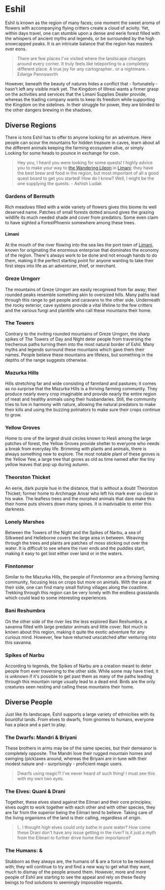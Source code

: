 # Eshil

Eshil is known as the region of many faces; one moment the sweet aroma of flowers with accompanying flying critters create a cloud of acivity. Yet, within days travel, one can stumble upon a dense and eerie forest filled with the whispers of ancient myths and legends, or be surrounded by the high snowcapped peaks. It is an intricate balance that the region has masters over eons.

> There are few places I've visited where the landscape changes around every corner. It truly feels like teleporting to a completely different place. A true joy for any cartographer.. or a nightmare. - Edwige Pennsworth

However, beneath the beauty of natures hides a conflict that - fortunately - hasn't left any visible mark yet. The Kingdom of Illtresi wants a firmer grasp on the activities and services that the Limani Supplies Dealer provide, whereas the trading company wants to keep its freedom while supporting the Kingdom on the sidelines. In their struggle for power, they are blinded to the other dangers brewing in the shadows.

## Diverse Regions
There is tons Eshil has to offer to anyone looking for an adventure. Here people can scour the mountains for hidden treasure in caves, learn about all the different animals keeping the farming ecosystem alive, or simply Looking for some heads to pounce in exchange for coin.

> Hey you, I heard you were looking for some quests! I highly advice you to make your way to [the Wandering Lileon]() in [Limani](./eshil/limani.md); they have the best brew and food in the region, but most important of all a good quest board to get you started! How do I know? Well, I might be the one supplying the quests. - Ashish Ludak

### Gardens of Bermuth
Rich meadows filled with a wide variety of flowers gives this biome its well deserved name. Patches of small forests dotted around gives the grazing wildlife its much needed shade and cover from predators. Some even claim to have sighted a ForestPhoenix somewhere among these trees.

#### Limani
At the mouth of the river flowing into the sea lies the port town of [Limani](./eshil/limani.md), known for originating the enormous enterprise that dominates the economy of the region. There's always work to be done and not enough hands to do them, making it the perfect starting point for anyone wanting to take their first steps into life as an adventurer, thief, or merchant.

### Greze Urngorr
The mountains of Greze Urngorr are easily recognised from far away; their rounded peaks resemble something akin to oversized hills. Many paths lead through this range to get people and caravans to the other side. Underneath the rocky exterior, cave systems provide a vital lifeline to the few critters and the various fungi and plantlife who call these mountains their home.

### The Towers
Contrary to the inviting rounded mountains of Greze Urngorr, the sharp spikes of The Towers of Day and Night deter people from traversing the trecherous paths turning them into the most natural border of Eshil. Many myths and legends surround these mountains which gave them their names. People believe these mountains are lifeless, but something in the depths of the range suggests otherwise.

### Mazurka Hills
Hills stretching far and wide consisting of farmland and pastures; it comes as no surprise that the Mazurka Hills is a thriving farming community. They produce nearly every crop imaginable and provide nearly the entire region of meat and healthy animals using their husbandaries. Still, the community tries to live in harmony with nature, allowing the natural predators to make their kills and using the buzzing polinators to make sure their crops continue to grow.

### Yellow Groves
Home to one of the largest druid circles known to Hesli among the large patches of forest, the Yellow Groves provide shelter to everyone who needs a break from everyday life. Brimming with plants and animals, there is always something new to explore. The most notable plant of these groves is the Yellow Yew, a large tree that grows as old as time named after the tiny yellow leaves that pop up during autumn.

### Theorston Thicket
An eerie, dark purple hue in the distance, that is without a doubt Theorston Thicket; former home to Archmage Anvar who left his mark ever so clear in his wake. The leafless trees and the morphed animals that dare make this their home puts shivers down many spines. It is inadvisable to enter this darkness.

### Lonely Marshes
Between the Towers of the Night and the Spikes of Narbu, a sea of Silkweed and Helleborne covers the large area in between. Weaving through the trees and plants are patches of moss sticking out over the water. It is difficult to see where the river ends and the puddles start, making it easy to get lost either over land or in the waters.

### Finntonmor
Similar to the Mazurka Hills, the people of Finntonmor are a thriving farming community, focusing less on crops but more on animals. With the sea at their side, one can find many small fishing villages along the coastline. Trekking through this region can be very lonely with the endless grasslands which could lead to some interesting experiences.

### Bani Reshumbra
On the other side of the river lies the less explored Bani Reshumbra, a savanna filled with large predator animals and little cover. Not much is known about this region, making it quite the exotic adventure for any curious mind. However, few have returned unscatched after venturing into this savanna.

### Spikes of Narbu
According to legends, the Spikes of Narbu are a creation meant to deter people from ever traversing to the other side. While some may have tried, it is unknown if it's possible to get past them as many of the paths leading through this mountain range usually lead to a dead end. Birds are the only creatures seen nesting and calling these mountains their home.

## Diverse People
Just like its landscape, Eshil supports a large variety of ethnicities with its bountiful lands. From elves to dwarfs, from gnomes to humans, everyone has a place and a part to play.

### The Dwarfs: Mandri & Briyani
These brothers in arms may be of the same species, but their demeanor is completely opposite. The Mandri love their rugged mountain homes and swinging (pick)axes around, whereas the Briyani are in tune with their modest nature and - surprisingly - proficient magic users.

> Dwarfs using magic?! I've never heard of such thing! I must see this with my own two eyes.

### The Elves: Quani & Drani
Together, these elves stand against the Eilmari and their core principles; elves ought to work together with each other and with other species, they are far from the superior being the Eilmari tend to believe. Taking care of the living organisms of the land is their calling, regardless of origin.

> I.. I thought high elves could only bathe in pure water? How come these Drani don't have any issue getting in the river? Is it just a myth from the Eilmari to further drive home their importance?

### The Humans: <name> & <name>
Stubborn as they always are, the humans of <name> & <name> are a force to be reckoned with; they will continue to try and find a new way to get what they want, much to dismay of the people around them. However, more and more people of Eshil are starting to see the appeal and rely on these fleshy beings to find solutions to seemingly impossible requests.